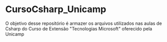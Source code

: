 # CursoCsharp_Unicamp
O objetivo desse repositório é armazer os arquivos utilizados nas aulas de Csharp do Curso de Extensão "Tecnologias Microsoft" oferecido pela Unicamp
